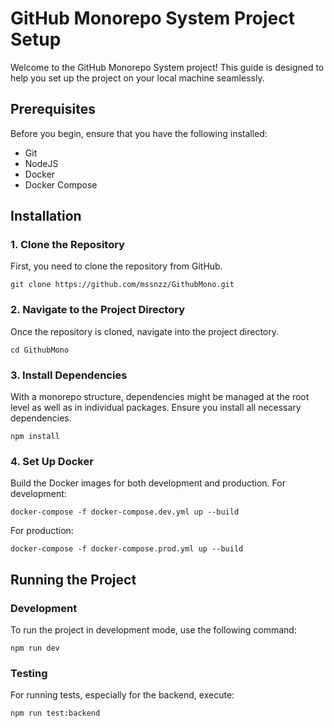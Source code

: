 # GitHub Monorepo System Project Setup

Welcome to the GitHub Monorepo System project! This guide is designed to help you set up the project on your local machine seamlessly.

## Prerequisites

Before you begin, ensure that you have the following installed:

- Git
- NodeJS
- Docker
- Docker Compose

## Installation

### 1. Clone the Repository
First, you need to clone the repository from GitHub.
```
git clone https://github.com/mssnzz/GithubMono.git
```

### 2. Navigate to the Project Directory
Once the repository is cloned, navigate into the project directory.
```
cd GithubMono
```

### 3. Install Dependencies
With a monorepo structure, dependencies might be managed at the root level as well as in individual packages. Ensure you install all necessary dependencies.
```
npm install
```

### 4. Set Up Docker
Build the Docker images for both development and production.
For development:
```
docker-compose -f docker-compose.dev.yml up --build
```
For production:
```
docker-compose -f docker-compose.prod.yml up --build
```

## Running the Project

### Development

To run the project in development mode, use the following command:
```
npm run dev
```

### Testing

For running tests, especially for the backend, execute:
```
npm run test:backend
```



